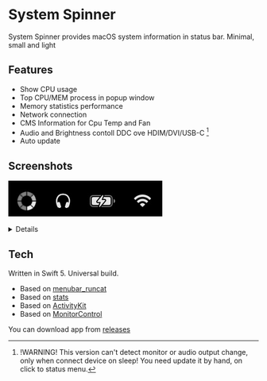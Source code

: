 # System Spinner

System Spinner provides macOS system information in status bar. Minimal, small and light

## Features

- Show CPU usage
- Top CPU/MEM process in popup window
- Memory statistics performance
- Network connection
- CMS Information for Cpu Temp and Fan
- Audio and Brightness contoll DDC ove HDIM/DVI/USB-C [^1]
- Auto update

## Screenshots
![spinner](Pictures/spinner.jpg)

<details>
  
![menu](Pictures/main_menu.jpg)


![main_window](Pictures/main_window.jpg)


![spin_menu](Pictures/spin_menu.jpg)

</details>
  
## Tech

Written in Swift 5. Universal build.
- Based on [menubar_runcat](https://github.com/Kyome22/menubar_runcat)
- Based on [stats](https://github.com/exelban/stats)
- Based on [ActivityKit](https://github.com/Kyome22/ActivityKit)
- Based on [MonitorControl](https://github.com/MonitorControl/MonitorControl)

You can download app from [releases](https://github.com/andrey-boomer/System-Spinner/releases)

[^1]:!WARNING! This version can't detect monitor or audio output change, only when connect device on sleep! You need update it by hand, on click to status menu.
